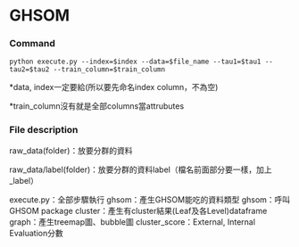# GHSOM


### Command
```
python execute.py --index=$index --data=$file_name --tau1=$tau1 --tau2=$tau2 --train_column=$train_column 
```
*data, index一定要給(所以要先命名index column，不為空)

*train_column沒有就是全部columns當attrubutes

### File description
raw_data(folder)：放要分群的資料

raw_data/label(folder)：放要分群的資料label（檔名前面部分要一樣，加上_label）

execute.py：全部步驟執行
ghsom：產生GHSOM能吃的資料類型
ghsom：呼叫GHSOM package
cluster：產生有cluster結果(Leaf及各Level)dataframe
graph：產生treemap圖、bubble圖
cluster_score：External, Internal Evaluation分數

